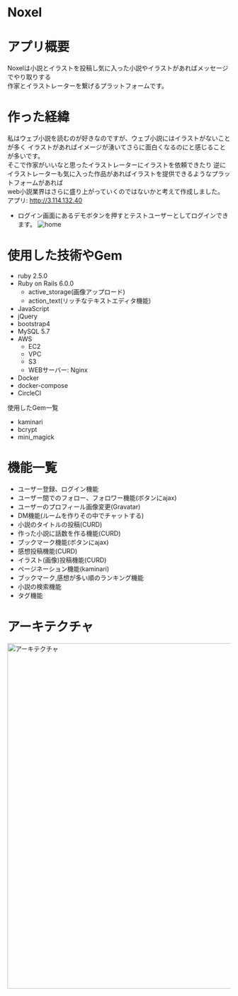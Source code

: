 # Noxel

# アプリ概要
Noxelは小説とイラストを投稿し気に入った小説やイラストがあればメッセージでやり取りする  
作家とイラストレーターを繋げるプラットフォームです。  
# 作った経緯
私はウェブ小説を読むのが好きなのですが、ウェブ小説にはイラストがないことが多く
イラストがあればイメージが湧いてさらに面白くなるのにと感じることが多いです。  
そこで作家がいいなと思ったイラストレーターにイラストを依頼できたり
逆にイラストレーターも気に入った作品があればイラストを提供できるようなプラットフォームがあれば  
web小説業界はさらに盛り上がっていくのではないかと考えて作成しました。  
アプリ: http://3.114.132.40  
* ログイン画面にあるデモボタンを押すとテストユーザーとしてログインできます。
![home](https://user-images.githubusercontent.com/51396383/66777923-384dab80-ef05-11e9-9ee2-96e84c1e7059.png)

# 使用した技術やGem
* ruby 2.5.0  
* Ruby on Rails 6.0.0  
  * active_storage(画像アップロード)  
  * action_text(リッチなテキストエディタ機能)  
* JavaScript  
* jQuery  
* bootstrap4  
* MySQL 5.7  
* AWS  
  * EC2  
  * VPC  
  * S3  
  * WEBサーバー: Nginx   
* Docker
* docker-compose
* CircleCI

使用したGem一覧
* kaminari  
* bcrypt  
* mini_magick  

# 機能一覧
* ユーザー登録、ログイン機能  
* ユーザー間でのフォロー、フォロワー機能(ボタンにajax)   
* ユーザーのプロフィール画像変更(Gravatar)  
* DM機能(ルームを作りその中でチャットする)  
* 小説のタイトルの投稿(CURD)  
* 作った小説に話数を作る機能(CURD)  
* ブックマーク機能(ボタンにajax)  
* 感想投稿機能(CURD)  
* イラスト(画像)投稿機能(CURD)  
* ページネーション機能(kaminari)  
* ブックマーク,感想が多い順のランキング機能  
* 小説の検索機能  
* タグ機能  

# アーキテクチャ
<img width="778" alt="アーキテクチャ" src="https://user-images.githubusercontent.com/51396383/74080147-0ea42b80-4a84-11ea-97f1-2aadff1c6ca7.png">
